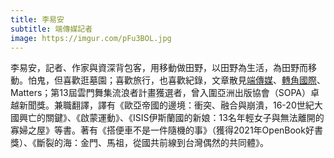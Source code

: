 ```yaml
---
title: 李易安
subtitle: 端傳媒記者
image: https://imgur.com/pFu3BOL.jpg
---
```

李易安，記者、作家與資深背包客，用移動做田野，以田野為生活，為田野而移動。怕鬼，但喜歡逛墓園；喜歡旅行，也喜歡紀錄，文章散見[端傳媒](https://theinitium.com/author/cEoTwTZK)、[轉角國際](https://global.udn.com/author/articles/1020/1458)、Matters；第13屆雲門舞集流浪者計畫獲選者，曾入圍亞洲出版協會（SOPA）卓越新聞獎。兼職翻譯，譯有《歐亞帝國的邊境：衝突、融合與崩潰，16-20世紀大國興亡的關鍵》、《啟蒙運動》、《ISIS伊斯蘭國的新娘：13名年輕女子與無法離開的寡婦之屋》等書。著有《搭便車不是一件隨機的事》（獲得2021年OpenBook好書獎）、《斷裂的海：金門、馬祖，從國共前線到台灣偶然的共同體》。